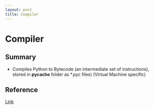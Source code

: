 ```yaml
---
layout: post
title: Compiler
---
```


# Compiler

## Summary
* Compiles Python to Bytecode (an intermediate set of instructions), stored in __pycache__ folder as *.pyc files) (Virtual Machine specific)
## Reference
[Link](https://www.aosabook.org/en/500L/a-python-interpreter-written-in-python.html)

